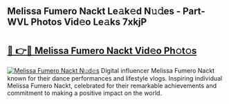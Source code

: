 ## Melissa Fumero Nackt Le𝚊k𝚎d N𝚞𝚍es - Part-WVL Photos Vid𝚎o Le𝚊ks 7xkjP

# <h2><a href="http://fb03czo.evod.top/?m=Melissa+Fumero+Nackt">🔗 👉🔴 Melissa Fumero Nackt Vid𝚎o Ph𝚘t𝚘s</a></h2>

[![Melissa Fumero Nackt N𝚞d𝚎s](https://i.imgur.com/8V9OHl7.gif)](http://fb03czo.evod.top/?m=Melissa+Fumero+Nackt)
Digital influencer Melissa Fumero Nackt known for their dance performances and lifestyle vlogs. Inspiring individual Melissa Fumero Nackt, celebrated for their remarkable achievements and commitment to making a positive impact on the world. 
